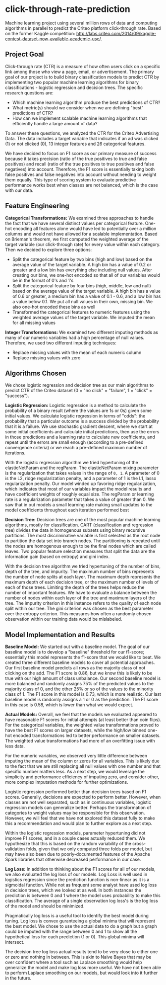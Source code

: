 # click-through-rate-prediction
Machine learning project using several million rows of data and computing algorithms in parallel to predict the Criteo platform click-through rate. Based on the former Kaggle competition: http://labs.criteo.com/2014/09/kaggle-contest-dataset-now-available-academic-use/.

## Project Goal
Click-through rate (CTR) is a measure of how often users click on a specific link among those who view a page, email, or advertisement. The primary goal of our project is to build binary classification models to predict CTR by implementing two popular machine learning algorithms for binary classifications - logistic regression and decision trees. The specific research questions are:
* Which machine learning algorithm produce the best predictions of CTR?
* What metric(s) should we consider when we are defining "best" predictions of CTR?
* How can we implement scalable machine learning algorithms that efficiently handle a large amount of data?

To answer these questions, we analyzed the CTR for the Criteo Advertising Data. The data includes a target variable that indicates if an ad was clicked (1) or not clicked (0), 13 integer features and 26 categorical features. 

We have decided to focus on F1 score as our primary measure of success because it takes precision (ratio of the true positives to true and false positives) and recall (ratio of the true positives to true positives and false negatives) into account. Therefore, the F1 score is essentially taking both false positives and false negatives into account without needing to weight them equally. This type of scoring system to evaluate predictive performance works best when classes are not balanced, which is the case with our data.


## Feature Engineering

**Categorical Transformations:**
We examined three approaches to handle the fact that we have several distinct values per categorical feature. One-hot encoding all features alone would have led to potentially over a million columns and would not have allowed for a scalable implementation. Based on Brieman's theorem, we first computed the weighted average of the target variable (our click-through rate) for every value within each category. Then we decided to explore three options:
* Split the categorical feature by two bins (high and low) based on the average value of the target variable. A high bin has a value of 0.2 or greater and a low bin has everything else including null values. After creating our bins, we one-hot encoded so that all of our variables would be in the format of 0's and 1's
* Split the categorical feature by four bins (high, middle, low and null) based on the average value of the target variable. A high bin has a value of 0.6 or greater, a medium bin has a value of 0.1 - 0.6, and a low bin has a value below 0.1. We put all null values in their own, missing bin. We also one-hot encoded these bins as well
* Transformed the categorical features to numeric features using the weighted average values of the target variable. We imputed the mean for all missing values

**Integer Transformations:**
We examined two different imputing methods as many of our numeric variables had a high percentage of null values. Therefore, we used two different imputing techniques:
* Replace missing values with the mean of each numeric column
* Replace missing values with zero


## Algorithms Chosen
We chose logistic regression and decision tree as our main algorithms to predict CTR of the Criteo dataset (0 = "no click" = "failure", 1 = "click" = "success"). 

**Logistic Regression:** 
Logistic regression is a method to calculate the probability of a binary result (where the values are 1s or 0s) given some initial values. We calculate logistic regression in terms of "odds": the probability that a particular outcome is a success divided by the probability that it is a failure. We use stochastic gradient descent, where we start at some initial coefficients and calculate initial predictions, then use the errors in those predictions and a learning rate to calculate new coefficients, and repeat until the errors are small enough (according to a pre-defined convergence criteria) or we reach a pre-defined maximum number of iterations. 

With the logistic regression algorithm we tried hypertuning of the elasticNetParam and the regParam. The elasticNetParam mixing parameter is the regularization that takes values in the range of `0, 1`. A parameter of 0 is the L2, ridge regularization penalty, and a parameter of 1 is the L1, lasso regularization penalty. Our model winded up favoring ridge regularization, which indicates that most of our variables impact the model results and have coefficient weights of roughly equal size. The regParam or learning rate is a regularization parameter that takes a value of greater than 0. We saw that in out models a small learning rate making small updates to the model coefficients throughout each iteration performed best

**Decision Tree:** 
Decision trees are one of the most popular machine learning algorithms, mostly for classification. CART (classification and regression tree) divides the data in homogenous subsets using binary recursive partitions. The most discriminative variable is first selected as the root node to partition the data set into branch nodes. The partitioning is repeated until the nodes are homogenous enough to be the final nodes which are called leaves. Two popular feature selection measures that split the data are the information gain (based on entropy) and gini index.

With the decision tree algorithm we tried hypertuning of the number of bins, depth of the tree, and impurity. The maximum number of bins represents the number of node splits at each layer. The maximum depth represents the maximum depth of each decision tree, or the maximum number of levels of each of those trees. Limiting the depth of the trees helps reduce the number of important features. We have to evaluate a balance between the number of nodes within each layer of the tree and maximum layers of the tree. The impurity criterion in this instance refers to the quality of each node split within our tree. The gini criterion was chosen as the best parameter over the entropy criterion. This measures how often a randomly chosen observation within our training data would be mislabeled.


## Model Implementation and Results
**Baseline Model:**
We started out with a baseline model. The goal of our baseline model is to develop a "baseline" threshold for our f1-score; essentially this model represents the f1-score that we would like to beat. We created three different baseline models to cover all potential approaches. Our first baseline model predicts all rows as the majority class of not clicking on the add. The F1 score is 0.86, but we know this is likely to be true with our high amount of class unbalance. Our second baseline model is more balanced and randomly assigns 75% of the predicted values to the majority class of 0, and the other 25% or so of the values to the minority class of 1. The F1 score in this model is 0.73, which is more realistic. Our last baseline model is randomly assigns a 1 or 0 as the prediction. The F1 score in this case is 0.58, which is lower than what we would expect.

**Actual Models:**
Overall, we feel that the models we evaluated appeared to have reasonable F1 scores for initial attempts (at least better than coin flips). For the categorical variables, the weighted value transformations proved to have the best F1 scores on larger datasets, while the high/low binned one-hot encoded transformations led to better performance on smaller datasets. The weighted value transformations had more of an overfitting issue with less data.

For the numeric variables, we observed very little difference between imputing the mean of the column or zeros for all variables. This is likely due to the fact that we are still replacing all null values with one number and that specific number matters less. As a next step, we would leverage the simplicity and performance efficiency of imputing zero, and consider other, more complex imputation methods for further optimizations.

Logistic regression performed better than decision trees based on F1 scores. Generally, decisions are expected to perform better. However, when classes are not well separated, such as in continuous variables, logistic regression models can generalize better. Perhaps the transformation of categories to weight values may be responsible for this observation. However, we will feel that we have not explored this dataset fully to make this a recommendation and would plan to further explore as a next step.

Within the logistic regression models, parameter hypertuning did not improve F1 scores, and in a couple cases actually reduced them. We hypothesize that this is based on the random variability of the cross-validation folds, given that we only computed three folds per model, but may have also been due to poorly-documented features of the Apache Spark libraries that otherwise decreased performance in our case.

**Log Loss:**
In addition to thinking about the F1 scores for all of our models, we also evaluated the log loss of our models. Log Loss is well used in logistics regression since the prediction function is non-linear as it is a sigmoidal function. While not as frequent some analyst have used log loss in decision trees, which we looked at as well. In both instances the prediction is between 0 and 1 where the model uses probability to make this classification. The average of a single observation log loss's is the log loss of the model and should be minimized.

Pragmatically log loss is a useful tool to identify the best model during tuning. Log loss is convex guranteeing a global minima that will represent the best model. We chose to use the actual data to do a graph but a graph could be imputed with the range between 0 and 1 to show all the hypothetical loss for each prediction (1 or 0). This global minima will intersect.

The decision tree log loss actual results tend to be very close to either one or zero and nothing in between. This is akin to Naive Bayes that may be over confident where a tool such as Laplace smoothing would help generalize the model and make log loss more useful. We have not been able to perform Laplace smoothing on our models, but would look into it further in the future.
